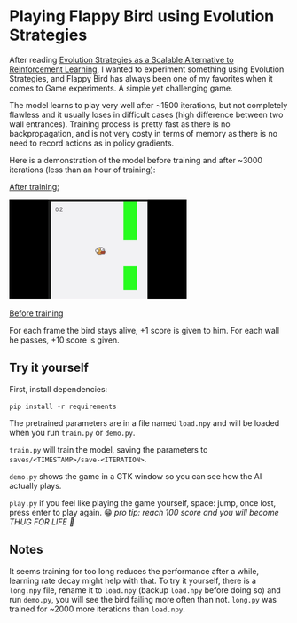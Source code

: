 Playing Flappy Bird using Evolution Strategies
==============================================

After reading [Evolution Strategies as a Scalable Alternative to Reinforcement Learning](https://blog.openai.com/evolution-strategies/), I wanted to experiment something using Evolution Strategies, and Flappy Bird has always been one of my favorites when it comes to Game experiments. A simple yet challenging game.

The model learns to play very well after ~1500 iterations, but not completely flawless and it usually loses in difficult cases (high difference between two wall entrances).
Training process is pretty fast as there is no backpropagation, and is not very costy in terms of memory as there is no need to record actions as in policy gradients.

Here is a demonstration of the model before training and after ~3000 iterations (less than an hour of training):

[After training:](/demo/flappy-success.gif)

![after training](/demo/flappy-success.gif)

[Before training](/demo/flappy-lose.gif)

For each frame the bird stays alive, +1 score is given to him. For each wall he passes, +10 score is given.

Try it yourself
---------------
First, install dependencies:

```
pip install -r requirements
```

The pretrained parameters are in a file named `load.npy` and will be loaded when you run `train.py` or `demo.py`.

`train.py` will train the model, saving the parameters to `saves/<TIMESTAMP>/save-<ITERATION>`.

`demo.py` shows the game in a GTK window so you can see how the AI actually plays.

`play.py` if you feel like playing the game yourself, space: jump, once lost, press enter to play again. :grin:
_pro tip: reach 100 score and you will become THUG FOR LIFE :smoking:_

Notes
-----

It seems training for too long reduces the performance after a while, learning rate decay might help with that.
To try it yourself, there is a `long.npy` file, rename it to `load.npy` (backup `load.npy` before doing so) and run `demo.py`,
you will see the bird failing more often than not. `long.py` was trained for ~2000 more iterations than `load.npy`.
